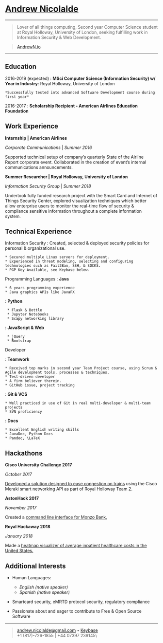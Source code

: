 [Andrew Nicolalde](https://anrewn.io/about/)
============

----

> Lover of all things computing, Second year Computer Science student at Royal Holloway, University of London, seeking fulfilling work in Information Security & Web Development.

> [AndrewN.io](http://andrewn.io/about/)

----

Education
---------

2016-2019 (expected)
:   **MSci Computer Science (Information Security) w/ Year in Industry**: Royal Holloway, University of London

    *Successfully tested into advanced Software Development course during first year*

2016-2017
:   **Scholarship Recipient - American Airlines Education Foundation**

Work Experience
----------

**Internship | American Airlines**

*Corporate Communications* | *Summer 2016*

Supported technical setup of company’s quarterly State of the Airline Report corporate event.
Collaborated in the creation of event’s internal communications announcements.

**Summer Researcher | Royal Holloway, University of London**

*Information Security Group* | *Summer 2018*

Undertook fully funded research project with the Smart Card and Internet of Things Security Center, explored visualization techniques which better allow enterprise users to monitor the real-time flow of security & compliance sensitive information throughout a complete information system.

Technical Experience
--------------------

Information Security
:   Created, selected & deployed security policies for personal & organizational use.

    * Secured multiple Linux servers for deployment.
    * Experienced in threat modeling, selecting and configuring technologies such as Fail2Ban, SSH, & SOCKS.
    * PGP Key Available, see Keybase below.

Programming Languages
:   **Java**

    * 6 years programming experience
    * Java graphics APIs like JavaFX

:   **Python**

     * Flask & Bottle
     * Jupyter Notebooks
     * Scapy networking library

:   **JavaScript & Web**

     * jQuery
     * Bootstrap

Developer

:   **Teamwork**
    
    * Received top marks in second year Team Project course, using Scrum & Agile development tools, processes & techniques.
    * Test-driven developer
    * A firm believer therein.
    * GitHub issue, project tracking

:   **Git & VCS**

    * Well practiced in use of Git in real multi-developer & multi-team projects
    * SVN proficiency

:   **Docs**
    
    * Excellent English writing skills
    * JavaDoc, Python Docs
    * Pandoc, \LaTeX

Hackathons
----------

**Cisco University Challenge 2017**

*October 2017*

[Developed a solution designed to ease congestion on trains](https://www.royalholloway.ac.uk/computerscience/news/newsarticles/cisco2017.aspx) using the Cisco Meraki smart networking API as part of Royal Holloway Team 2.

**AstonHack 2017**

*November 2017*

Created a [command line interface for Monzo Bank.](https://github.com/crablab/monzo-cli)

**Royal Hackaway 2018**

*January 2018*

Made a [heatmap visualizer of average inpatient healthcare costs in the United States.](https://github.com/andrewnicolalde/Open-Health-Charges-Map)

Additional Interests
----------------------------------------

* Human Languages:

     * *English (native speaker)*
     * *Spanish (native speaker)*

* Smartcard security, eMRTD protocol security, regulatory compliance

* Passionate about and eager to contribute to Free & Open Source Software

----

> <andrew.nicolalde@gmail.com> • [Keybase](https://keybase.io/andrewnicolalde)\
> +1 (817)-726-1855 | +44 07397 239145\
